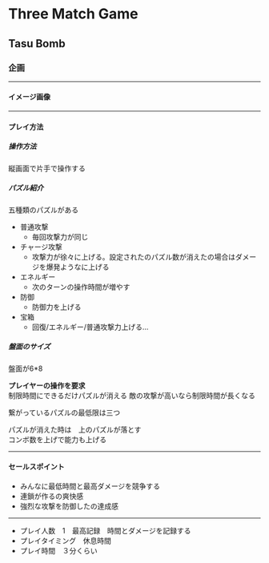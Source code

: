 # Three Match Game

## Tasu Bomb

### 企画

---
#### イメージ画像

---
#### プレイ方法

##### 操作方法 　　
縦画面で片手で操作する

##### パズル紹介
五種類のパズルがある
- 普通攻撃 
    - 毎回攻撃力が同じ
- チャージ攻撃 
    - 攻撃力が徐々に上げる。設定されたのパズル数が消えたの場合はダメージを爆発ようなに上げる
- エネルギー 
    - 次のターンの操作時間が増やす
- 防御 
    - 防御力を上げる
- 宝箱 
    - 回復/エネルギー/普通攻撃力上げる…

##### 盤面のサイズ
盤面が6*8

**プレイヤーの操作を要求**  
制限時間にできるだけパズルが消える
敵の攻撃が高いなら制限時間が長くなる


繋がっているパズルの最低限は三つ

パズルが消えた時は　上のパズルが落とす  
コンボ数を上げで能力も上げる  


---

#### セールスポイント
- みんなに最低時間と最高ダメージを競争する
- 連鎖が作るの爽快感
- 強烈な攻撃を防御したの達成感

---

- プレイ人数　1　最高記録　時間とダメージを記録する
- プレイタイミング　休息時間
- プレイ時間　３分くらい


<!-- `コントロールできる`左右方向でスライドして場所を選ぶ。  
`コントロールできる`上下方向でスライドしてパズルを回す   -->
<!-- 毎回の時ランダムなパズルが出る  
`(33.3%)コントロールできない`二つの選択肢がある  
~~`コントロールできる`上下の方向で選択肢を選ぶ~~ -->
<!-- ~~チームの組み合わせによって攻撃力と防御力が違いになる。~~ -->